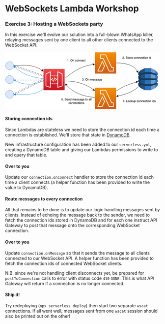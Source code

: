# WebSockets Lambda Workshop

### Exercise 3: Hosting a WebSockets party

In this exercise we'll evolve our solution into a full-blown WhatsApp killer, relaying messages sent by one client to all other clients connected to the WebSocket API.

![Exercise diagram](exercise-diagram.png)

#### Storing connection ids

Since Lambdas are stateless we need to store the connection id each time a connection is established. We'll store that state in [DynamoDB](https://aws.amazon.com/dynamodb/).

New infrastructure configuration has been added to our `serverless.yml`, creating a DynamoDB table and giving our Lambdas permissions to write to and query that table.

#### Over to you

Update our `connection.onConnect` handler to store the connection id each time a client connects (a helper function has been provided to write the value to DynamoDB).

#### Route messages to every connection

All that remains to be done is to update our logic handling messages sent by clients. Instead of echoing the message back to the sender, we need to fetch the connection ids stored in DynamoDB and for each one instruct API Gateway to post that message onto the corresponding WebSocket connection.

#### Over to you

Update `connection.onMessage` so that it sends the message to all clients connected to our WebSocket API. A helper function has been provided to fetch the connection ids of connected WebSocket clients.

N.B. since we're not handling client disconnects yet, be prepared for `postToConnection` calls to error with status code `410` `GONE`. This is what API Gateway will return if a connection is no longer connected.

#### Ship it!

Try redeploying (`npx serverless deploy`) then start two separate `wscat` connections. If all went well, messages sent from one `wscat` session should also be printed out on the other!

